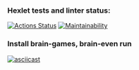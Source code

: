 ### Hexlet tests and linter status:
[![Actions Status](https://github.com/StrangerAlien/python-project-49/actions/workflows/hexlet-check.yml/badge.svg)](https://github.com/StrangerAlien/python-project-49/actions)
[![Maintainability](https://api.codeclimate.com/v1/badges/9a17010af79ad302ef4d/maintainability)](https://codeclimate.com/github/StrangerAlien/python-project-49/maintainability)
### Install brain-games, brain-even run
[![asciicast](https://asciinema.org/a/jmpbUZX5PwqgindRdgM1tKRNl.svg)](https://asciinema.org/a/jmpbUZX5PwqgindRdgM1tKRNl)<br>
